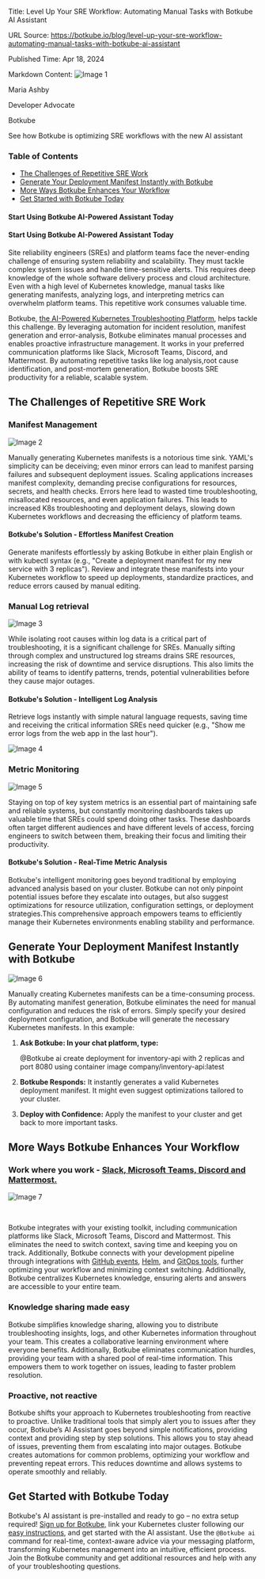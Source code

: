 Title: Level Up Your SRE Workflow: Automating Manual Tasks with Botkube AI Assistant

URL Source: https://botkube.io/blog/level-up-your-sre-workflow-automating-manual-tasks-with-botkube-ai-assistant

Published Time: Apr 18, 2024

Markdown Content:
![Image 1](https://cdn.prod.website-files.com/634fabb21508d6c9db9bc46f/6408ed63e5b48fed17e54625_SE6Pjp9PW9TaOwePHJXRaxaLQgYdT2HX_5PYASmvIx8.jpeg)

Maria Ashby

Developer Advocate

Botkube

See how Botkube is optimizing SRE workflows with the new AI assistant

### Table of Contents

*   [The Challenges of Repetitive SRE Work](#the-challenges-of-repetitive-sre-work)
*   [Generate Your Deployment Manifest Instantly with Botkube](#generate-your-deployment-manifest-instantly-with-botkube)
*   [More Ways Botkube Enhances Your Workflow](#more-ways-botkube-enhances-your-workflow)
*   [Get Started with Botkube Today](#get-started-with-botkube-today)

#### Start Using Botkube AI-Powered Assistant Today

#### Start Using Botkube AI-Powered Assistant Today

Site reliability engineers (SREs) and platform teams face the never-ending challenge of ensuring system reliability and scalability. They must tackle complex system issues and handle time-sensitive alerts. This requires deep knowledge of the whole software delivery process and cloud architecture. Even with a high level of Kubernetes knowledge, manual tasks like generating manifests, analyzing logs, and interpreting metrics can overwhelm platform teams. This repetitive work consumes valuable time.

Botkube, [the AI-Powered Kubernetes Troubleshooting Platform](https://botkube.io/blog/explore-the-new-era-of-aiops-with-botkubes-ai-assistant?gad_source=1&gclid=CjwKCAjw5v2wBhBrEiwAXDDoJQruzfU4JfBTnz6dmEoIcsjk3EOpezrrGmXWPZUa47zRgTCfXBhZrBoC0mcQAvD_BwE), helps tackle this challenge. By leveraging automation for incident resolution, manifest generation and error-analysis, Botkube eliminates manual processes and enables proactive infrastructure management. It works in your preferred communication platforms like Slack, Microsoft Teams, Discord, and Mattermost. By automating repetitive tasks like log analysis,root cause identification, and post-mortem generation, Botkube boosts SRE productivity for a reliable, scalable system.

The Challenges of Repetitive SRE Work
-------------------------------------

### Manifest Management

![Image 2](https://cdn.prod.website-files.com/634fabb21508d6c9db9bc46f/6620427a1e5102e6a6bed019_generate%20a%20manifest.gif)

Manually generating Kubernetes manifests is a notorious time sink. YAML's simplicity can be deceiving; even minor errors can lead to manifest parsing failures and subsequent deployment issues. Scaling applications increases manifest complexity, demanding precise configurations for resources, secrets, and health checks. Errors here lead to wasted time troubleshooting, misallocated resources, and even application failures. This leads to increased K8s troubleshooting and deployment delays, slowing down Kubernetes workflows and decreasing the efficiency of platform teams.

#### Botkube's Solution - Effortless Manifest Creation

Generate manifests effortlessly by asking Botkube in either plain English or with kubectl syntax (e.g., "Create a deployment manifest for my new service with 3 replicas"). Review and integrate these manifests into your Kubernetes workflow to speed up deployments, standardize practices, and reduce errors caused by manual editing.

### Manual Log retrieval

![Image 3](https://cdn.prod.website-files.com/634fabb21508d6c9db9bc46f/65a0710c644fa0ebb76293d8_DJDInRt7FR5LTwmVqnG4WM9OBv7o9_FmRKnG5sA9F-UU-kqljSWEtByVtVP37PhGh2wq7eezjjCNzzjlYyIOyqlAfEMDA6UdSCs5AUJLKfcy3qqXg8cEOoJTdi4S-5Z_Otd9bgcKLoeY5gEcWNa0D4U.gif)

While isolating root causes within log data is a critical part of troubleshooting, it is a significant challenge for SREs. Manually sifting through complex and unstructured log streams drains SRE resources, increasing the risk of downtime and service disruptions. This also limits the ability of teams to identify patterns, trends, potential vulnerabilities before they cause major outages.

#### Botkube's Solution - Intelligent Log Analysis

Retrieve logs instantly with simple natural language requests, saving time and receiving the critical information SREs need quicker (e.g., "Show me error logs from the web app in the last hour").

![Image 4](https://cdn.prod.website-files.com/634fabb21508d6c9db9bc46f/6620424f69c1630d0e844f62_VjXHCgp2Yv_Ux-63VIn9d_D7cAL52_0UUcsX-2U0HlS1o8x_AOQp0MPSUxZp7yCcCui7FCBy0_xzPdJq0jsB7lf1n7PjdSLXKHFdz5qqhTb03qNptWPPBL7P8tq1SAOIZW4Bv-26RWIiEHcfyIcWyg8.gif)

### Metric Monitoring

![Image 5](https://cdn.prod.website-files.com/634fabb21508d6c9db9bc46f/657c77914d9e2672b3b4f54a_654d07eb1993ada26a1f17b1_Enabling_Developers.gif)

Staying on top of key system metrics is an essential part of maintaining safe and reliable systems, but constantly monitoring dashboards takes up valuable time that SREs could spend doing other tasks. These dashboards often target different audiences and have different levels of access, forcing engineers to switch between them, breaking their focus and limiting their productivity.

#### Botkube's Solution - Real-Time Metric Analysis

Botkube's intelligent monitoring goes beyond traditional by employing advanced analysis based on your cluster. Botkube can not only pinpoint potential issues before they escalate into outages, but also suggest optimizations for resource utilization, configuration settings, or deployment strategies.This comprehensive approach empowers teams to efficiently manage their Kubernetes environments enabling stability and performance.

Generate Your Deployment Manifest Instantly with Botkube
--------------------------------------------------------

![Image 6](https://cdn.prod.website-files.com/634fabb21508d6c9db9bc46f/66207be4095de29d8a4fa8fd_deploy-serviceyaml-ezgif.com-video-to-gif-converter.gif)

Manually creating Kubernetes manifests can be a time-consuming process. By automating manifest generation, Botkube eliminates the need for manual configuration and reduces the risk of errors. Simply specify your desired deployment configuration, and Botkube will generate the necessary Kubernetes manifests. In this example:

1.  **Ask Botkube: In your chat platform, type:**

       @Botkube ai create deployment for inventory-api with 2 replicas and port 8080 using container image company/inventory-api:latest
    

2.  **Botkube Responds:** It instantly generates a valid Kubernetes deployment manifest. It might even suggest optimizations tailored to your cluster.
3.  **Deploy with Confidence:** Apply the manifest to your cluster and get back to more important tasks.

More Ways Botkube Enhances Your Workflow
----------------------------------------

### Work where you work - [Slack, Microsoft Teams, Discord and Mattermost.](https://botkube.io/integrations)

![Image 7](https://cdn.prod.website-files.com/634fabb21508d6c9db9bc46f/64b96a341b5ccb59ffb87637_act-on-events.gif)

‍

Botkube integrates with your existing toolkit, including communication platforms like Slack, Microsoft Teams, Discord and Mattermost. This eliminates the need to switch context, saving time and keeping you on track. Additionally, Botkube connects with your development pipeline through integrations with [GitHub events](https://docs.botkube.io/configuration/source/github-events/), [Helm](https://botkube.io/integration/helm), and [GitOps tools,](https://botkube.io/blog/enhancing-gitops-workflows-with-botkube) further optimizing your workflow and minimizing context switching. Additionally, Botkube centralizes Kubernetes knowledge, ensuring alerts and answers are accessible to your entire team.

### Knowledge sharing made easy

Botkube simplifies knowledge sharing, allowing you to distribute troubleshooting insights, logs, and other Kubernetes information throughout your team. This creates a collaborative learning environment where everyone benefits. Additionally, Botkube eliminates communication hurdles, providing your team with a shared pool of real-time information. This empowers them to work together on issues, leading to faster problem resolution.

### Proactive, not reactive

Botkube shifts your approach to Kubernetes troubleshooting from reactive to proactive. Unlike traditional tools that simply alert you to issues after they occur, Botkube’s AI Assistant goes beyond simple notifications, providing context and providing step by step solutions. This allows you to stay ahead of issues, preventing them from escalating into major outages. Botkube creates automations for common problems, optimizing your workflow and preventing repeat errors. This reduces downtime and allows systems to operate smoothly and reliably.

Get Started with Botkube Today
------------------------------

Botkube's AI assistant is pre-installed and ready to go – no extra setup required! [Sign up for Botkube,](https://app.botkube.io/) link your Kubernetes cluster following our [easy instructions](https://botkube.io/blog/get-botkube-running-in-under-3-minutes-the-new-slack-app), and get started with the AI assistant. Use the `@Botkube ai` command for real-time, context-aware advice via your messaging platform, transforming Kubernetes management into an intuitive, efficient process. Join the Botkube community and get additional resources and help with any of your troubleshooting questions.

